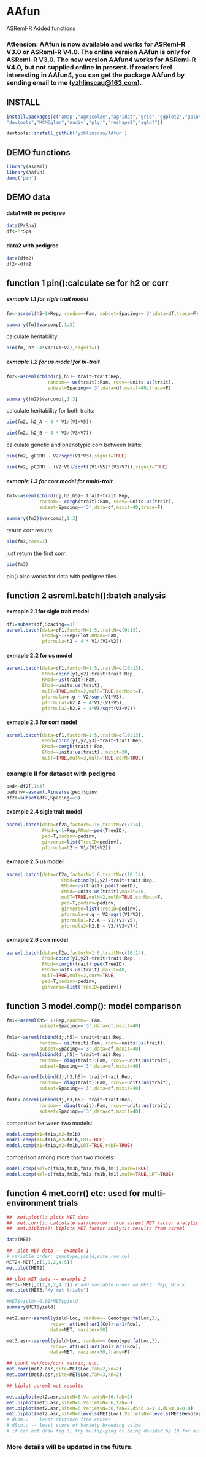 # AAfun
ASReml-R Added functions

### Attension: AAfun is now available and works for ASReml-R V3.0 or ASReml-R V4.0. The online version AAfun is only for ASReml-R V3.0. The new version AAfun4 works for ASReml-R V4.0, but not supplied online in present. If readers feel interesting in AAfun4, you can get the package AAfun4 by sending email to me (yzhlinscau@163.com).

## INSTALL
``` r
install.packages(c('amap',"agricolae","agridat","grid",'ggplot2',"gplots",
"devtools","MCMCglmm",'nadiv',"plyr","reshape2","sqldf"))

devtools::install_github('yzhlinscau/AAfun')
``` 
## DEMO functions
``` r
library(asreml)
library(AAfun)
demo('pin')
```
## DEMO data
#### data1 with no pedigree
``` r
data(PrSpa)
df<-PrSpa
```
#### data2 with pedigree
``` r
data(dfm2)
df2<-dfm2

``` 
## function 1 pin():calculate se for h2 or corr
##### exmaple 1.1 for sigle trait model
``` r
fm<-asreml(h5~1+Rep, random=~Fam, subset=Spacing=='3',data=df,trace=F)

summary(fm)$varcomp[,1:3]
``` 
calculate heritability:
``` r
pin(fm, h2 ~4*V1/(V1+V2),signif=T) 
``` 
##### exmaple 1.2 for us model for bi-trait
``` r
fm2<-asreml(cbind(dj,h5)~ trait+trait:Rep,
               random=~ us(trait):Fam, rcov=~units:us(trait),
               subset=Spacing=='3',data=df,maxit=40,trace=F)

summary(fm2)$varcomp[,1:3]
``` 
calculate heritability for both traits:
``` r
pin(fm2, h2_A ~ 4 * V1/(V1+V5)) 

pin(fm2, h2_B ~ 4 * V3/(V3+V7)) 
``` 
calculate genetic and phenotypic corr between traits:
``` r
pin(fm2, gCORR ~ V2/sqrt(V1*V3),signif=TRUE) 

pin(fm2, pCORR ~ (V2+V6)/sqrt((V1+V5)*(V3+V7)),signif=TRUE) 
``` 
##### exmaple 1.3 for corr model for multi-trait
``` r
fm3<-asreml(cbind(dj,h3,h5)~ trait+trait:Rep, 
            random=~ corgh(trait):Fam, rcov=~units:us(trait),
            subset=Spacing=='3',data=df,maxit=40,trace=F)
            
summary(fm3)$varcomp[,1:3]
``` 
return corr results:
``` r
pin(fm3,corN=3) 
```
just return the first corr:
``` r
pin(fm3) 
``` 
pin() also works for data with pedigree files.

## function 2 asreml.batch():batch analysis
#### exmaple 2.1 for sigle trait model
``` r
df1=subset(df,Spacing==3)
asreml.batch(data=df1,factorN=1:5,traitN=c(9:13),
             FMod=y~1+Rep+Plot,RMod=~Fam,
             pformula=h2 ~ 4 * V1/(V1+V2))
```
#### exmaple 2.2 for us model
``` r
asreml.batch(data=df1,factorN=1:5,traitN=c(10:13),
             FMod=cbind(y1,y2)~trait+trait:Rep,
             RMod=~us(trait):Fam,
             EMod=~units:us(trait),
             mulT=TRUE,mulN=2,mulR=TRUE,corMout=T,
             pformula=r.g ~ V2/sqrt(V1*V3),
             pformula1=h2.A ~ 4*V1/(V1+V5),
             pformula2=h2.B ~ 4*V3/sqrt(V3+V7))
```

#### exmaple 2.3 for corr model
``` r
asreml.batch(data=df1,factorN=1:5,traitN=c(10:13),
             FMod=cbind(y1,y2,y3)~trait+trait:Rep,
             RMod=~corgh(trait):Fam,
             EMod=~units:us(trait), maxit=30,
             mulT=TRUE,mulN=3,mulR=TRUE,corM=TRUE)
```
### example II for dataset with pedigree
``` r
ped<-df2[,1:3]  
pedinv<-asreml.Ainverse(ped)$ginv
df2a=subset(df2,Spacing==3)
```
#### example 2.4 sigle trait model
``` r
asreml.batch(data=df2a,factorN=1:6,traitN=c(7:14),
             FMod=y~1+Rep,RMod=~ped(TreeID),
             ped=T,pedinv=pedinv,                                   
             ginverse=list(TreeID=pedinv),
             pformula=h2 ~ V1/(V1+V2))
```

#### exmaple 2.5 us model 
``` r
asreml.batch(data=df2a,factorN=1:6,traitN=c(10:14),
                    FMod=cbind(y1,y2)~trait+trait:Rep,
                    RMod=~us(trait):ped(TreeID),
                    EMod=~units:us(trait),maxit=40,
                    mulT=TRUE,mulN=2,mulR=TRUE,corMout=F,
                    ped=T,pedinv=pedinv,
                    ginverse=list(TreeID=pedinv),
                    pformula=r.g ~ V2/sqrt(V1*V3),
                    pformula1=h2.A ~ V1/(V1+V5),
                    pformula2=h2.B ~ V3/(V3+V7))
```

#### exmaple 2.6  corr model
``` r
asreml.batch(data=df2a,factorN=1:6,traitN=c(10:14),
             FMod=cbind(y1,y2)~trait+trait:Rep,
             RMod=~corgh(trait):ped(TreeID),
             EMod=~units:us(trait),maxit=40,
             mulT=TRUE,mulN=2,corM=TRUE,
             ped=T,pedinv=pedinv,
             ginverse=list(TreeID=pedinv)) 
```
## function 3 model.comp(): model comparison
``` r
fm1<-asreml(h5~ 1+Rep,random=~ Fam, 
            subset=Spacing=='3',data=df,maxit=40)
            
fm1a<-asreml(cbind(dj,h5)~ trait+trait:Rep, 
            random=~ us(trait):Fam, rcov=~units:us(trait),
            subset=Spacing=='3',data=df,maxit=40)
fm1b<-asreml(cbind(dj,h5)~ trait+trait:Rep, 
            random=~ diag(trait):Fam, rcov=~units:us(trait),
            subset=Spacing=='3',data=df,maxit=40)

fm3a<-asreml(cbind(dj,h3,h5)~ trait+trait:Rep, 
            random=~ diag(trait):Fam, rcov=~units:us(trait),
            subset=Spacing=='3',data=df,maxit=40)
            
fm3b<-asreml(cbind(dj,h3,h5)~ trait+trait:Rep, 
            random=~ diag(trait):Fam, rcov=~units:us(trait),
            subset=Spacing=='3',data=df,maxit=40)
```
comparison between two models:
``` r
model.comp(m1=fm1a,m2=fm1b)
model.comp(m1=fm1a,m2=fm1b,LRT=TRUE)
model.comp(m1=fm1a,m2=fm1b,LRT=TRUE,rdDF=TRUE)
```
comparison among more than two models:
``` r
model.comp(Nml=c(fm3a,fm3b,fm1a,fm1b,fm1),mulM=TRUE)
model.comp(Nml=c(fm3a,fm3b,fm1a,fm1b,fm1),mulM=TRUE,LRT=TRUE)
```

## function 4 met.corr() etc: used for multi-environment trials
``` r
##  met.plot(): plots MET data
##  met.corr(): calculate var/cov/corr from asreml MET factor analytic results
##  met.biplot(): biplots MET factor analytic results from asreml 

data(MET)

##  plot MET data -- example 1
# variable order: genotype,yield,site,row,col
MET2<-MET[,c(1,9,2,4:5)] 
met.plot(MET2)  

## plot MET data -- example 2
MET3<-MET[,c(1,9,2,4:7)] # add variable order on MET2: Rep, Block
met.plot(MET3,"My met trials") 

#MET$yield<-0.01*MET$yield
summary(MET$yield)

met2.asr<-asreml(yield~Loc, random=~ Genotype:fa(Loc,2), 
                rcov=~ at(Loc):ar1(Col):ar1(Row), 
                data=MET, maxiter=50)

met3.asr<-asreml(yield~Loc, random=~ Genotype:fa(Loc,3), 
                rcov=~ at(Loc):ar1(Col):ar1(Row), 
                data=MET, maxiter=50,trace=F)

## count var/cov/corr matrix, etc.
met.corr(met2.asr,site=MET$Loc,faN=2,kn=2)
met.corr(met3.asr,site=MET$Loc,faN=3,kn=2) 

## biplot asreml-met results

met.biplot(met2.asr,siteN=6,VarietyN=36,faN=2)
met.biplot(met3.asr,siteN=6,VarietyN=36,faN=3)
met.biplot(met2.asr,siteN=6,VarietyN=36,faN=2,dSco.u=1.8,dLam.u=0.8)
met.biplot(met2.asr,siteN=nlevels(MET$Loc),VarietyN=nlevels(MET$Genotype),faN=2) 
# dLam.u -- least distance from center
# dSco.u -- least score of Variety breeding value
# if can not draw fig 3, try multiplying or being devided by 10 for aim trait data.

``` 

### More details will be updated in the future.
